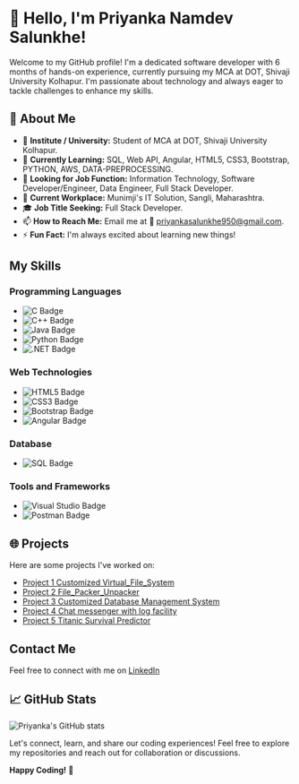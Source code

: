 
# 👋 Hello, I'm Priyanka Namdev Salunkhe!


Welcome to my GitHub profile! I'm a dedicated software developer with 6 months of hands-on experience, currently pursuing my MCA at DOT, Shivaji University Kolhapur. I'm passionate about technology and always eager to tackle challenges to enhance my skills.

## 🚀 About Me

- 🔭 **Institute / University:** Student of MCA at DOT, Shivaji University Kolhapur.
- 🌱 **Currently Learning:** SQL, Web API, Angular, HTML5, CSS3, Bootstrap, PYTHON, AWS, DATA-PREPROCESSING.
- 💬 **Looking for Job Function:** Information Technology, Software Developer/Engineer, Data Engineer, Full Stack Developer.
- 🏢 **Current Workplace:** Munimji's IT Solution, Sangli, Maharashtra.
- 🎓 **Job Title Seeking:** Full Stack Developer.
- 📫 **How to Reach Me:** Email me at 📧 priyankasalunkhe950@gmail.com.
- ⚡ **Fun Fact:** I'm always excited about learning new things!


## My Skills

### Programming Languages
- ![C Badge](https://img.shields.io/badge/C-00599C?style=for-the-badge&logo=c&logoColor=white) 
- ![C++ Badge](https://img.shields.io/badge/C++-00599C?style=for-the-badge&logo=c%2B%2B&logoColor=white) 
- ![Java Badge](https://img.shields.io/badge/Java-ED8B00?style=for-the-badge&logo=java&logoColor=white) 
- ![Python Badge](https://img.shields.io/badge/Python-3776AB?style=for-the-badge&logo=python&logoColor=white) 
- ![.NET Badge](https://img.shields.io/badge/.NET-512BD4?style=for-the-badge&logo=.net&logoColor=white) 

### Web Technologies
- ![HTML5 Badge](https://img.shields.io/badge/HTML5-E34F26?style=for-the-badge&logo=html5&logoColor=white) 
- ![CSS3 Badge](https://img.shields.io/badge/CSS3-1572B6?style=for-the-badge&logo=css3&logoColor=white) 
- ![Bootstrap Badge](https://img.shields.io/badge/Bootstrap-563D7C?style=for-the-badge&logo=bootstrap&logoColor=white) 
- ![Angular Badge](https://img.shields.io/badge/Angular-DD0031?style=for-the-badge&logo=angular&logoColor=white) 

### Database
- ![SQL Badge](https://img.shields.io/badge/SQL-4479A1?style=for-the-badge&logo=sqlite&logoColor=white) 

### Tools and Frameworks
- ![Visual Studio Badge](https://img.shields.io/badge/Visual_Studio-5C2D91?style=for-the-badge&logo=visual-studio&logoColor=white) 
- ![Postman Badge](https://img.shields.io/badge/Postman-FF6C37?style=for-the-badge&logo=postman&logoColor=white) 


## 🌐 Projects

Here are some projects I've worked on:

- [Project 1 Customized Virtual_File_System](https://github.com/PRIYANKA-SALUNKHE9/Virtual_File_System)
- [Project 2 File_Packer_Unpacker](https://github.com/PRIYANKA-SALUNKHE9/File_Packer_Unpacker) 
- [Project 3 Customized Database Management System](https://github.com/PRIYANKA-SALUNKHE9/Database_Management_System)
- [Project 4 Chat messenger with log facility](https://github.com/PRIYANKA-SALUNKHE9/Chat_Messenger)
- [Project 5 Titanic Survival Predictor](https://github.com/PRIYANKA-SALUNKHE9/Titanic_Survival_Predictor) 

## Contact Me

Feel free to connect with me on [LinkedIn](www.linkedin.com/in/priyanka-salunkhe9)

## 📈 GitHub Stats

![Priyanka's GitHub stats](https://github-readme-stats.vercel.app/api?username=PRIYANKA-SALUNKHE9&shohttps://github-readme-stats.vercel.app/api?PRIYANKA-SALUNKHE9=PRIYANKA-SALUNKHE9&show_icons=true&hide_title=true&count_private=true&theme=radical)

Let's connect, learn, and share our coding experiences! Feel free to explore my repositories and reach out for collaboration or discussions.

**Happy Coding!** 🚀
